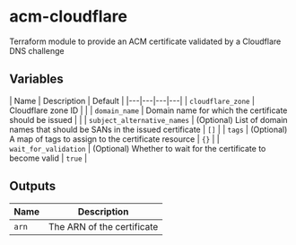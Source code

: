 # acm-cloudflare
Terraform module to provide an ACM certificate validated by a Cloudflare DNS challenge


## Variables
| Name | Description | Default |
|---|---|---|---|
| `cloudflare_zone` | Cloudflare zone ID | |
| `domain_name` | Domain name for which the certificate should be issued | |
| `subject_alternative_names` | (Optional) List of domain names that should be SANs in the issued certificate | `[]` |
| `tags` | (Optional) A map of tags to assign to the certificate resource | `{}` |
| `wait_for_validation` | (Optional) Whether to wait for the certificate to become valid | `true` |


## Outputs
| Name | Description |
|---|---|
| `arn` | The ARN of the certificate |
